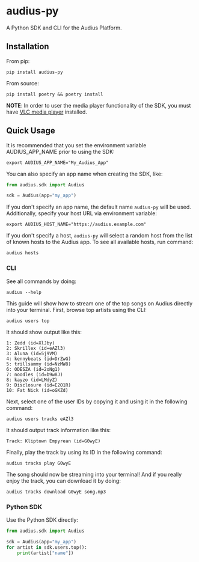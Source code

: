 # audius-py

A Python SDK and CLI for the Audius Platform.

## Installation

From pip:

```shell
pip install audius-py
```

From source:

```shell
pip install poetry && poetry install
```

**NOTE**: In order to user the media player functionality of the SDK, you must have [VLC media player](https://www.videolan.org/vlc/) installed.

## Quick Usage

It is recommended that you set the environment variable AUDIUS_APP_NAME prior to using the SDK:

```shell
export AUDIUS_APP_NAME="My_Audius_App"
```

You can also specify an app name when creating the SDK, like:

```python
from audius.sdk import Audius

sdk = Audius(app="my_app")
```

If you don't specify an app name, the default name `audius-py` will be used.
Additionally, specify your host URL via environment variable:

```shell
export AUDIUS_HOST_NAME="https://audius.example.com"
```

If you don't specify a host, `audius-py` will select a random host from the list of known hosts to the Audius app.
To see all available hosts, run command:

```shell
audius hosts
```

### CLI

See all commands by doing:

```shell
audius --help
```

This guide will show how to stream one of the top songs on Audius directly into your terminal.
First, browse top artists using the CLI:

```shell
audius users top
```

It should show output like this:

```shell
1: Zedd (id=XlJby)
2: Skrillex (id=eAZl3)
3: Aluna (id=5j9VM)
4: kennybeats (id=DrZwG)
5: trillsammy (id=NzMW8)
6: ODESZA (id=2oNg1)
7: noodles (id=b9w8J)
8: kayzo (id=LMdyZ)
9: Disclosure (id=E2O1R)
10: Fat Nick (id=oGKZd)
```

Next, select one of the user IDs by copying it and using it in the following command:

```shell
audius users tracks eAZl3
```

It should output track information like this:

```shell
Track: Kliptown Empyrean (id=G0wyE)
```

Finally, play the track by using its ID in the following command:

```shell
audius tracks play G0wyE
```

The song should now be streaming into your terminal!
And if you really enjoy the track, you can download it by doing:

```shell
audius tracks download G0wyE song.mp3
```

### Python SDK

Use the Python SDK directly:

```python
from audius.sdk import Audius

sdk = Audius(app="my_app")
for artist in sdk.users.top():
    print(artist["name"])
```
